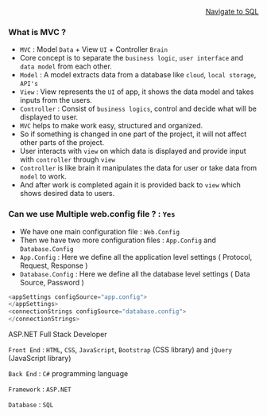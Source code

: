 <p align=right><a href='https://github.com/KIRANKUMAR7296/SQL'>Navigate to SQL</a></p>

### What is MVC ?

- `MVC` : Model `Data` + View `UI` + Controller `Brain`
- Core concept is to separate the `business logic`, `user interface` and `data model` from each other.
- `Model` : A model extracts data from a database like `cloud`, `local storage`, `API's`
- `View` : View represents the `UI` of app, it shows the data model and takes inputs from the users.
- `Controller` : Consist of `business logics`, control and decide what will be displayed to user.
- `MVC` helps to make work easy, structured and organized.
- So if something is changed in one part of the project, it will not affect other parts of the project. 
- User interacts with `view` on which data is displayed and provide input with `controller` through `view`
- `Controller` is like brain it manipulates the data for user or take data from `model` to work.
- And after work is completed again it is provided back to `view` which shows desired data to users.

### Can we use Multiple web.config file ? : `Yes`

- We have one main configuration file : `Web.Config`
- Then we have two more configuration files : `App.Config` and `Database.Config`
- `App.Config` :  Here we define all the application level settings ( Protocol, Request, Response )
- `Database.Config` : Here we define all the database level settings ( Data Source, Password )

```c#
<appSettings configSource="app.config">
</appSettings>
<connectionStrings configSource="database.config">
</connectionStrings>
```

ASP.NET Full Stack Developer

`Front End` : `HTML`, `CSS`, `JavaScript`, `Bootstrap` (CSS library) and `jQuery` (JavaScript library)

`Back End` :  `C#` programming language

`Framework` : `ASP.NET`

`Database` :  `SQL`


